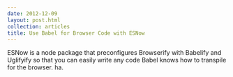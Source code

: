 ```yaml
---
date: 2012-12-09
layout: post.html
collection: articles
title: Use Babel for Browser Code with ESNow
---
```


ESNow is a node package that preconfigures Browserify with Babelify and Uglifyify so that you can easily write any
code Babel knows how to transpile for the browser. ha.
